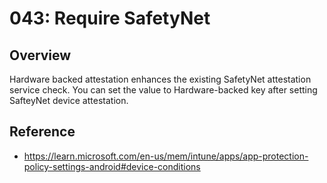 # 043: Require SafetyNet

## Overview
Hardware backed attestation enhances the existing SafetyNet attestation service check. You can set the value to Hardware-backed key after setting SafteyNet device attestation.


## Reference

* https://learn.microsoft.com/en-us/mem/intune/apps/app-protection-policy-settings-android#device-conditions

